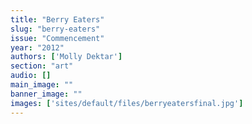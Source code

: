 ```yaml
---
title: "Berry Eaters"
slug: "berry-eaters"
issue: "Commencement"
year: "2012"
authors: ['Molly Dektar']
section: "art"
audio: []
main_image: ""
banner_image: ""
images: ['sites/default/files/berryeatersfinal.jpg']
---
```

